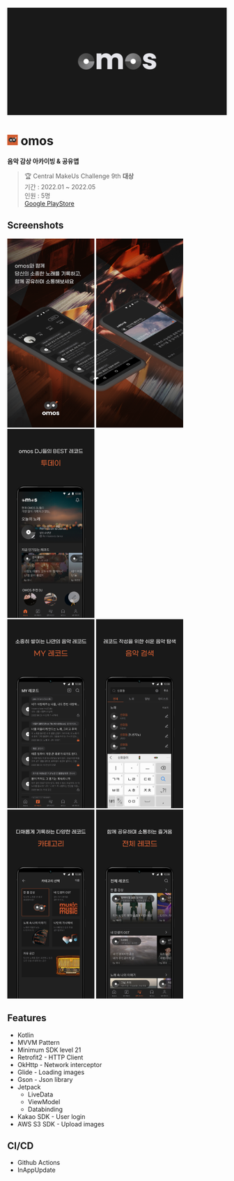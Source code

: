 ![Graphic Image](doc/imgs/graphic.png "Graphic Image")

# <img src="doc/imgs/ic_launcher.png" width="24px"/> omos
**음악 감상 아카이빙 & 공유앱**
> 🏆 Central MakeUs Challenge 9th **대상**  
> 기간 : 2022.01 ~ 2022.05  
> 인원 : 5명  
> [Google PlayStore](https://play.google.com/store/apps/details?id=com.infinity.omos)

## Screenshots
<img src="doc/imgs/1.png" width="200"/> <img src="doc/imgs/2.png" width="200"/> <img src="doc/imgs/3.png" width="200"/>  
<img src="doc/imgs/4.png" width="200"/> <img src="doc/imgs/5.png" width="200"/> <img src="doc/imgs/6.png" width="200"/> <img src="doc/imgs/7.png" width="200"/>

## Features
- Kotlin
- MVVM Pattern
- Minimum SDK level 21
- Retrofit2 - HTTP Client
- OkHttp - Network interceptor
- Glide - Loading images
- Gson - Json library
- Jetpack
  - LiveData
  - ViewModel
  - Databinding
- Kakao SDK - User login
- AWS S3 SDK - Upload images

## CI/CD
- Github Actions
- InAppUpdate
